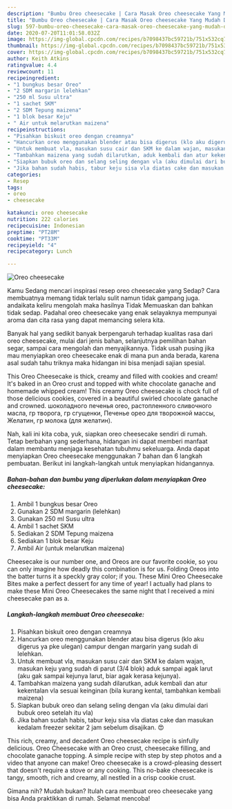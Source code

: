 ```yaml
---
description: "Bumbu Oreo cheesecake | Cara Masak Oreo cheesecake Yang Mudah Dan Praktis"
title: "Bumbu Oreo cheesecake | Cara Masak Oreo cheesecake Yang Mudah Dan Praktis"
slug: 597-bumbu-oreo-cheesecake-cara-masak-oreo-cheesecake-yang-mudah-dan-praktis
date: 2020-07-20T11:01:58.032Z
image: https://img-global.cpcdn.com/recipes/b7098437bc59721b/751x532cq70/oreo-cheesecake-foto-resep-utama.jpg
thumbnail: https://img-global.cpcdn.com/recipes/b7098437bc59721b/751x532cq70/oreo-cheesecake-foto-resep-utama.jpg
cover: https://img-global.cpcdn.com/recipes/b7098437bc59721b/751x532cq70/oreo-cheesecake-foto-resep-utama.jpg
author: Keith Atkins
ratingvalue: 4.4
reviewcount: 11
recipeingredient:
- "1 bungkus besar Oreo"
- "2 SDM margarin lelehkan"
- "250 ml Susu ultra"
- "1 sachet SKM"
- "2 SDM Tepung maizena"
- "1 blok besar Keju"
- " Air untuk melarutkan maizena"
recipeinstructions:
- "Pisahkan biskuit oreo dengan creamnya"
- "Hancurkan oreo menggunakan blender atau bisa digerus (klo aku digerus ya pke ulegan) campur dengan margarin yang sudah di lelehkan."
- "Untuk membuat vla, masukan susu cair dan SKM ke dalam wajan, masukan keju yang sudah di parut (3/4 blok) aduk sampai agak larut (aku gak sampai kejunya larut, biar agak kerasa kejunya)."
- "Tambahkan maizena yang sudah dilarutkan, aduk kembali dan atur kekentalan vla sesuai keinginan (bila kurang kental, tambahkan kembali maizena)"
- "Siapkan bubuk oreo dan selang seling dengan vla (aku dimulai dari bubuk oreo setelah itu vla)"
- "Jika bahan sudah habis, tabur keju sisa vla diatas cake dan masukan kedalam freezer sekitar 2 jam sebelum disajikan. 😍"
categories:
- Resep
tags:
- oreo
- cheesecake

katakunci: oreo cheesecake 
nutrition: 222 calories
recipecuisine: Indonesian
preptime: "PT28M"
cooktime: "PT33M"
recipeyield: "4"
recipecategory: Lunch

---
```



![Oreo cheesecake](https://img-global.cpcdn.com/recipes/b7098437bc59721b/751x532cq70/oreo-cheesecake-foto-resep-utama.jpg)

Kamu Sedang mencari inspirasi resep oreo cheesecake yang Sedap? Cara membuatnya memang tidak terlalu sulit namun tidak gampang juga. andaikata keliru mengolah maka hasilnya Tidak Memuaskan dan bahkan tidak sedap. Padahal oreo cheesecake yang enak selayaknya mempunyai aroma dan cita rasa yang dapat memancing selera kita.

Banyak hal yang sedikit banyak berpengaruh terhadap kualitas rasa dari oreo cheesecake, mulai dari jenis bahan, selanjutnya pemilihan bahan segar, sampai cara mengolah dan menyajikannya. Tidak usah pusing jika mau menyiapkan oreo cheesecake enak di mana pun anda berada, karena asal sudah tahu triknya maka hidangan ini bisa menjadi sajian spesial.

This Oreo Cheesecake is thick, creamy and filled with cookies and cream! It&#39;s baked in an Oreo crust and topped with white chocolate ganache and homemade whipped cream! This creamy Oreo cheesecake is chock full of those delicious cookies, covered in a beautiful swirled chocolate ganache and crowned. шоколадного печенья oreo, растопленного сливочного масла, гр творога, гр сгущенки, Печенье орео для творожной массы, Желатин, гр молока (для желатин).


Nah, kali ini kita coba, yuk, siapkan oreo cheesecake sendiri di rumah. Tetap berbahan yang sederhana, hidangan ini dapat memberi manfaat dalam membantu menjaga kesehatan tubuhmu sekeluarga. Anda dapat menyiapkan Oreo cheesecake menggunakan 7 bahan dan 6 langkah pembuatan. Berikut ini langkah-langkah untuk menyiapkan hidangannya.

<!--inarticleads1-->

##### Bahan-bahan dan bumbu yang diperlukan dalam menyiapkan Oreo cheesecake:

1. Ambil 1 bungkus besar Oreo
1. Gunakan 2 SDM margarin (lelehkan)
1. Gunakan 250 ml Susu ultra
1. Ambil 1 sachet SKM
1. Sediakan 2 SDM Tepung maizena
1. Sediakan 1 blok besar Keju
1. Ambil  Air (untuk melarutkan maizena)


Cheesecake is our number one, and Oreos are our favorite cookie, so you can only imagine how deadly this combination is for us. Folding Oreos into the batter turns it a speckly gray color; if you. These Mini Oreo Cheesecake Bites make a perfect dessert for any time of year! I actually had plans to make these Mini Oreo Cheesecakes the same night that I received a mini cheesecake pan as a. 

<!--inarticleads2-->

##### Langkah-langkah membuat Oreo cheesecake:

1. Pisahkan biskuit oreo dengan creamnya
1. Hancurkan oreo menggunakan blender atau bisa digerus (klo aku digerus ya pke ulegan) campur dengan margarin yang sudah di lelehkan.
1. Untuk membuat vla, masukan susu cair dan SKM ke dalam wajan, masukan keju yang sudah di parut (3/4 blok) aduk sampai agak larut (aku gak sampai kejunya larut, biar agak kerasa kejunya).
1. Tambahkan maizena yang sudah dilarutkan, aduk kembali dan atur kekentalan vla sesuai keinginan (bila kurang kental, tambahkan kembali maizena)
1. Siapkan bubuk oreo dan selang seling dengan vla (aku dimulai dari bubuk oreo setelah itu vla)
1. Jika bahan sudah habis, tabur keju sisa vla diatas cake dan masukan kedalam freezer sekitar 2 jam sebelum disajikan. 😍


This rich, creamy, and decadent Oreo cheesecake recipe is sinfully delicious. Oreo Cheesecake with an Oreo crust, cheesecake filling, and chocolate ganache topping. A simple recipe with step by step photos and a video that anyone can make! Oreo cheesecake is a crowd-pleasing dessert that doesn&#39;t require a stove or any cooking. This no-bake cheesecake is tangy, smooth, rich and creamy, all nestled in a crisp cookie crust. 

Gimana nih? Mudah bukan? Itulah cara membuat oreo cheesecake yang bisa Anda praktikkan di rumah. Selamat mencoba!
